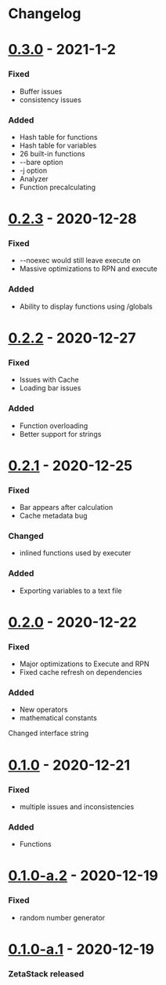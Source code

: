 # Changelog

# [0.3.0](#0.3.0) - 2021-1-2

### Fixed

- Buffer issues
- consistency issues

### Added

- Hash table for functions
- Hash table for variables
- 26 built-in functions
- --bare option
- -j option
- Analyzer
- Function precalculating


# [0.2.3](#0.2.3) - 2020-12-28

### Fixed

- --noexec would still leave execute on
- Massive optimizations to RPN and execute

### Added

- Ability to display functions using /globals

# [0.2.2](#0.2.2) - 2020-12-27

### Fixed

- Issues with Cache
- Loading bar issues

### Added

- Function overloading
- Better support for strings


# [0.2.1](#0.2.1) - 2020-12-25

### Fixed

- Bar appears after calculation
- Cache metadata bug

### Changed

- inlined functions used by executer

### Added

- Exporting variables to a text file

# [0.2.0](#0.2.0) - 2020-12-22

### Fixed

- Major optimizations to Execute and RPN
- Fixed cache refresh on dependencies

### Added

- New operators
- mathematical constants

Changed interface string

# [0.1.0](#0.1.0) - 2020-12-21

### Fixed

- multiple issues and inconsistencies

### Added

- Functions

# [0.1.0-a.2](#0.1.0-a.2) - 2020-12-19

### Fixed

- random number generator

# [0.1.0-a.1](#0.1.0-a.1) - 2020-12-19

### ZetaStack released
